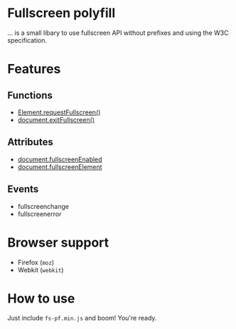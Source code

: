 Fullscreen polyfill
=

... is a small libary to use fullscreen API without prefixes and using the W3C specification.

Features
=

Functions
-

* [Element.requestFullscreen()](http://www.w3.org/TR/fullscreen/#dom-element-requestfullscreen)
* [document.exitFullscreen()](http://www.w3.org/TR/fullscreen/#dom-document-exitfullscreen)

Attributes
-

* [document.fullscreenEnabled](http://www.w3.org/TR/fullscreen/#dom-document-fullscreenenabled)
* [document.fullscreenElement](http://www.w3.org/TR/fullscreen/#dom-document-fullscreenelement)

Events
-

* fullscreenchange
* fullscreenerror

Browser support
=

* Firefox (`moz`)
* Webkit (`webkit`)

How to use
=

Just include `fs-pf.min.js` and boom! You're ready.